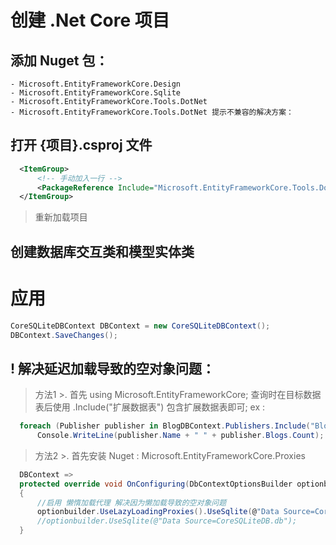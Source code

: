 # ﻿创建 .Net Core 项目

## 添加 Nuget 包：
    - Microsoft.EntityFrameworkCore.Design
    - Microsoft.EntityFrameworkCore.Sqlite
    - Microsoft.EntityFrameworkCore.Tools.DotNet
    - Microsoft.EntityFrameworkCore.Tools.DotNet 提示不兼容的解决方案：
   
## 打开 {项目}.csproj 文件
  ```Xml
	<ItemGroup>
		<!-- 手动加入一行 -->
		<PackageReference Include="Microsoft.EntityFrameworkCore.Tools.DotNet" Version="2.1.0-preview1-final" />
	</ItemGroup>
  ```

>	重新加载项目

## 创建数据库交互类和模型实体类

# 应用
```C#
CoreSQLiteDBContext DBContext = new CoreSQLiteDBContext();
DBContext.SaveChanges();
```


## ! 解决延迟加载导致的空对象问题：
> 方法1 >. 
	首先 using Microsoft.EntityFrameworkCore;
	查询时在目标数据表后使用 .Include("扩展数据表") 包含扩展数据表即可;
	ex :
  ```C#
    foreach (Publisher publisher in BlogDBContext.Publishers.Include("Blogs"))
        Console.WriteLine(publisher.Name + " " + publisher.Blogs.Count);
  ```
> 方法2 >.
	首先安装 Nuget : Microsoft.EntityFrameworkCore.Proxies
  ```C#
	DBContext =>
    protected override void OnConfiguring(DbContextOptionsBuilder optionbuilder)
    {
        //启用 懒惰加载代理 解决因为懒加载导致的空对象问题
        optionbuilder.UseLazyLoadingProxies().UseSqlite(@"Data Source=CoreSQLiteDB.db");
        //optionbuilder.UseSqlite(@"Data Source=CoreSQLiteDB.db");
    }
  ```
